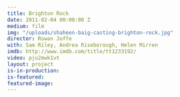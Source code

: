 ```yaml
---
title: Brighton Rock
date: 2011-02-04 00:00:00 Z
medium: film
img: "/uploads/shaheen-baig-casting-brighton-rock.jpg"
director: Rowan Joffe
with: Sam Riley, Andrea Riseborough, Helen Mirren
imdb: http://www.imdb.com/title/tt1233192/
video: pju2mwk1vt
layout: project
is-in-production:
is-featured:
featured-image: 
---
```


